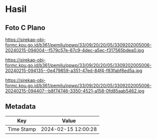 # Hasil

## Foto C Plano

https://sirekap-obj-formc.kpu.go.id/b361/pemilu/ppwp/33/09/20/20/05/3309202005006-20240215-094004--f579c57e-67c9-4dec-a5ec-f317565bdea0.jpg

https://sirekap-obj-formc.kpu.go.id/b361/pemilu/ppwp/33/09/20/20/05/3309202005006-20240215-094135--0e479859-a351-47ed-84f4-f83fabf6ed5a.jpg

https://sirekap-obj-formc.kpu.go.id/b361/pemilu/ppwp/33/09/20/20/05/3309202005006-20240215-094407--b8f74746-3350-4521-a158-0fd85aab5462.jpg


## Metadata

| Key        | Value               |
| ---------- | ------------------- |
| Time Stamp | 2024-02-15 12:00:28 |



